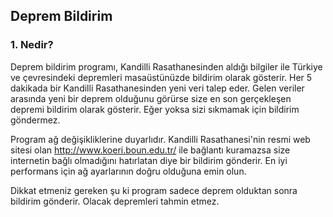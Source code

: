 <h2>Deprem Bildirim</h2>
<h3>1. Nedir?</h3>
<p>Deprem bildirim programı, Kandilli Rasathanesinden aldığı bilgiler ile Türkiye ve çevresindeki depremleri masaüstünüzde bildirim olarak gösterir.
Her 5 dakikada bir Kandilli Rasathanesinden yeni veri talep eder.
Gelen veriler arasında yeni bir deprem olduğunu görürse size en son gerçekleşen depremi bildirim olarak gösterir.
Eğer yoksa sizi sıkmamak için bildirim göndermez.
</p>
<p>
Program ağ değişikliklerine duyarlıdır. 
Kandilli Rasathanesi'nin resmi web sitesi olan <a href="http://www.koeri.boun.edu.tr/" target="_blank">http://www.koeri.boun.edu.tr/</a> ile bağlantı kuramazsa size internetin bağlı olmadığını hatırlatan diye bir bildirim gönderir.
En iyi performans için ağ ayarlarının doğru olduğuna emin olun.
</p>
<p>Dikkat etmeniz gereken şu ki program sadece deprem olduktan sonra bildirim gönderir. Olacak depremleri tahmin etmez.</p>
